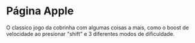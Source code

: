 # Página Apple
O classico jogo da cobrinha com algumas coisas a mais, como o boost de velocidade ao presionar "shift" e 3 diferentes modos de dificuldade.


